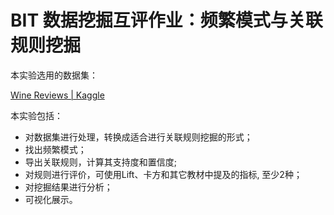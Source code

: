 # BIT 数据挖掘互评作业：频繁模式与关联规则挖掘

本实验选用的数据集：

[Wine Reviews | Kaggle](https://www.kaggle.com/zynicide/wine-reviews)

本实验包括：
- 对数据集进行处理，转换成适合进行关联规则挖掘的形式；
- 找出频繁模式；
- 导出关联规则，计算其支持度和置信度;
- 对规则进行评价，可使用Lift、卡方和其它教材中提及的指标, 至少2种；
- 对挖掘结果进行分析；
- 可视化展示。
